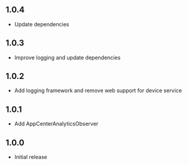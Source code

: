 ## 1.0.4

* Update dependencies

## 1.0.3

* Improve logging and update dependencies

## 1.0.2

* Add logging framework and remove web support for device service

## 1.0.1

* Add AppCenterAnalyticsObserver

## 1.0.0

* Initial release
